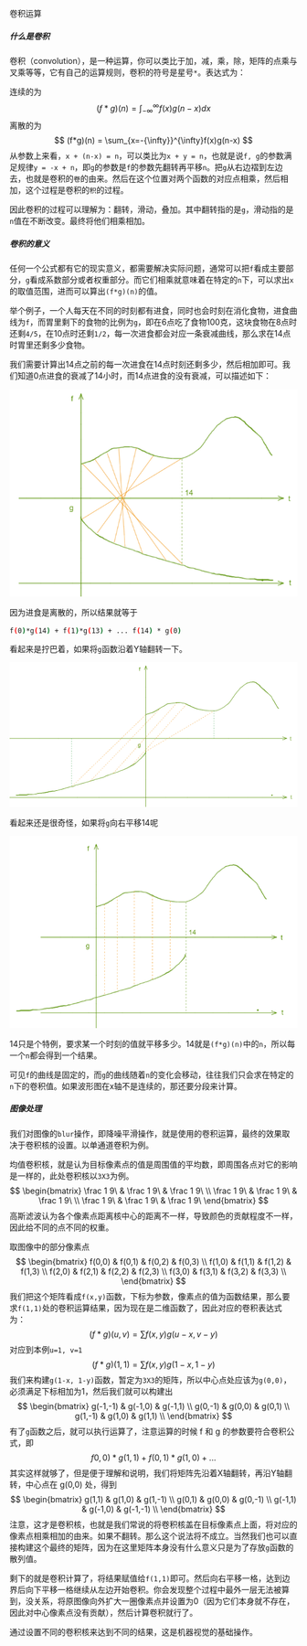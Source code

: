 卷积运算

##### 什么是卷积

卷积（convolution），是一种运算，你可以类比于加，减，乘，除，矩阵的点乘与叉乘等等，它有自己的运算规则，卷积的符号是星号`*`。表达式为：

连续的为
$$
(f*g)(n) = \int_{-\infty}^{\infty}f(x)g(n-x)dx
$$
离散的为
$$
(f*g)(n) = \sum_{x=-{\infty}}^{\infty}f(x)g(n-x)
$$
从参数上来看，`x + (n-x) = n`，可以类比为`x + y = n`，也就是说`f, g`的参数满足规律`y = -x + n`，即`g`的参数是`f`的参数先翻转再平移`n`。把`g`从右边褶到左边去，也就是卷积的`卷`的由来。然后在这个位置对两个函数的对应点相乘，然后相加，这个过程是卷积的`积`的过程。

因此卷积的过程可以理解为：翻转，滑动，叠加。其中翻转指的是`g`，滑动指的是`n`值在不断改变。最终将他们相乘相加。

##### 卷积的意义

任何一个公式都有它的现实意义，都需要解决实际问题，通常可以把`f`看成主要部分，`g`看成系数部分或者权重部分。而它们相乘就意味着在特定的`n`下，可以求出`x`的取值范围，进而可以算出`(f*g)(n)`的值。

举个例子，一个人每天在不同的时刻都有进食，同时也会时刻在消化食物，进食曲线为`f`，而胃里剩下的食物的比例为`g`，即在6点吃了食物100克，这块食物在8点时还剩`4/5`，在10点时还剩`1/2`，每一次进食都会对应一条衰减曲线，那么求在14点时胃里还剩多少食物。

我们需要计算出14点之前的每一次进食在14点时刻还剩多少，然后相加即可。我们知道0点进食的衰减了14小时，而14点进食的没有衰减，可以描述如下：

![image-20230710153012606](./imgs/image-20230710153012606.png)

因为进食是离散的，所以结果就等于

```bash
f(0)*g(14) + f(1)*g(13) + ... f(14) * g(0)
```

看起来是拧巴着，如果将`g`函数沿着Y轴翻转一下。

![image-20230710154148168](./imgs/image-20230710154148168.png)

看起来还是很奇怪，如果将`g`向右平移14呢

![image-20230710154540927](./imgs/image-20230710154540927.png)

14只是个特例，要求某一个时刻的值就平移多少。14就是`(f*g)(n)`中的`n`，所以每一个`n`都会得到一个结果。

可见`f`的曲线是固定的，而`g`的曲线随着`n`的变化会移动，往往我们只会求在特定的`n`下的卷积值。如果波形图在x轴不是连续的，那还要分段来计算。

##### 图像处理

我们对图像的`blur`操作，即降噪平滑操作，就是使用的卷积运算，最终的效果取决于卷积核的设置。以单通道卷积为例。

均值卷积核，就是认为目标像素点的值是周围值的平均数，即周围各点对它的影响是一样的，此处卷积核以`3X3`为例。
$$
\begin{bmatrix}
   \frac 1 9\ & \frac 1 9\ & \frac 1 9\ \\
   \frac 1 9\ & \frac 1 9\ & \frac 1 9\ \\
   \frac 1 9\ & \frac 1 9\ & \frac 1 9\
\end{bmatrix}
$$
高斯滤波认为各个像素点距离核中心的距离不一样，导致颜色的贡献程度不一样，因此给不同的点不同的权重。

取图像中的部分像素点
$$
\begin{bmatrix}
   f(0,0) & f(0,1) & f(0,2) & f(0,3) \\
   f(1,0) & f(1,1) & f(1,2) & f(1,3) \\
   f(2,0) & f(2,1) & f(2,2) & f(2,3) \\
   f(3,0) & f(3,1) & f(3,2) & f(3,3) \\
\end{bmatrix}
$$
我们把这个矩阵看成`f(x,y)`函数，下标为参数，像素点的值为函数结果，那么要求`f(1,1)`处的卷积运算结果，因为现在是二维函数了，因此对应的卷积表达式为：
$$
(f*g)(u, v) = \sum f(x, y)g(u-x, v-y)
$$
对应到本例`u=1, v=1`
$$
(f*g)(1, 1) = \sum f(x, y)g(1-x, 1-y)
$$
我们来构建`g(1-x, 1-y)`函数，暂定为`3X3`的矩阵，所以中心点处应该为`g(0,0)`，必须满足下标相加为1，然后我们就可以构建出
$$
\begin{bmatrix}
   g(-1,-1) & g(-1,0) & g(-1,1) \\
   g(0,-1) & g(0,0) & g(0,1) \\
   g(1,-1) & g(1,0) & g(1,1) \\
\end{bmatrix}
$$
有了`g`函数之后，就可以执行运算了，注意运算的时候 f 和 g 的参数要符合卷积公式，即
$$
f0,0)*g(1,1) + f(0,1)*g(1,0) + ...
$$
其实这样就够了，但是便于理解和说明，我们将矩阵先沿着X轴翻转，再沿Y轴翻转，中心点在 g(0,0) 处，得到
$$
\begin{bmatrix}
   g(1,1) & g(1,0) & g(1,-1) \\
   g(0,1) & g(0,0) & g(0,-1) \\
   g(-1,1) & g(-1,0) & g(-1,-1) \\
\end{bmatrix}
$$
注意，这才是卷积核，也就是我们常说的将卷积核盖在目标像素点上面，将对应的像素点相乘相加的由来。如果不翻转。那么这个说法将不成立。当然我们也可以直接构建这个最终的矩阵，因为在这里矩阵本身没有什么意义只是为了存放`g`函数的散列值。

剩下的就是卷积计算了，将结果赋值给`f(1,1)`即可。然后向右平移一格，达到边界后向下平移一格继续从左边开始卷积。你会发现整个过程中最外一层无法被算到，没关系，将原图像向外扩大一圈像素点并设置为0（因为它们本身就不存在，因此对中心像素点没有贡献），然后计算卷积就行了。

通过设置不同的卷积核来达到不同的结果，这是机器视觉的基础操作。